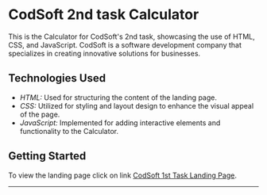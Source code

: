 # CodSoft 2nd task Calculator

This is the Calculator for CodSoft's 2nd task, showcasing the use of HTML, CSS, and JavaScript. CodSoft is a software development company that specializes in creating innovative solutions for businesses.

## Technologies Used

- *HTML:* Used for structuring the content of the landing page.
- *CSS:* Utilized for styling and layout design to enhance the visual appeal of the page.
- *JavaScript:* Implemented for adding interactive elements and functionality to the Calculator.

## Getting Started

To view the landing page click on link [CodSoft 1st Task Landing Page](https://ashraf-g.github.io/CodSoft_level1_task1/).

---
